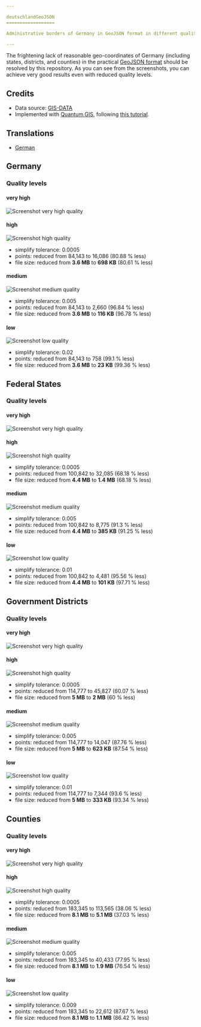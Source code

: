 ```yaml
---

deutschlandGeoJSON
==================

Administrative borders of Germany in GeoJSON format in different quality levels.

---
```


The frightening lack of reasonable geo-coordinates of Germany (including states, districts, and counties) in the practical [GeoJSON format](http://www.geojson.org/) should be resolved by this repository. As you can see from the screenshots, you can achieve very good results even with reduced quality levels.

## Credits

* Data source: [GIS-DATA](http://www.diva-gis.org/gdata)
* Implemented with [Quantum GIS](http://www.qgis.org/), following [this tutorial](http://oscarvillarreal.com/2012/07/12/create-any-map-of-the-world-in-svg/).

## Translations

- [German](https://github.com/isellsoap/deutschlandGeoJSON/blob/master/README.de.md)

## Germany

### Quality levels

#### very high

![Screenshot very high quality](/1_deutschland/1_sehr_hoch.png) 

#### high

![Screenshot high quality](/1_deutschland/2_hoch.png) 

* simplify tolerance: 0.0005
* points: reduced from 84,143 to 16,086 (80.88 % less)
* file size: reduced from **3.6 MB** to **698 KB** (80.61 % less)

#### medium

![Screenshot medium quality](/1_deutschland/3_mittel.png) 

* simplify tolerance: 0.005
* points: reduced from 84,143 to 2,660 (96.84 % less)
* file size: reduced from **3.6 MB** to **116 KB** (96.78 % less)

#### low

![Screenshot low quality](/1_deutschland/4_niedrig.png) 

* simplify tolerance: 0.02
* points: reduced from 84,143 to 758 (99.1 % less)
* file size: reduced from **3.6 MB** to **23 KB** (99.36 % less)

## Federal States

### Quality levels

#### very high

![Screenshot very high quality](/2_bundeslaender/1_sehr_hoch.png) 

#### high

![Screenshot high quality](/2_bundeslaender/2_hoch.png) 

* simplify tolerance: 0.0005
* points: reduced from 100,842 to 32,085 (68.18 % less)
* file size: reduced from **4.4 MB** to **1.4 MB** (68.18 % less)

#### medium

![Screenshot medium quality](/2_bundeslaender/3_mittel.png) 

* simplify tolerance: 0.005
* points: reduced from 100,842 to 8,775 (91.3 % less)
* file size: reduced from **4.4 MB** to **385 KB** (91.25 % less)

#### low

![Screenshot low quality](/2_bundeslaender/4_niedrig.png) 

* simplify tolerance: 0.01
* points: reduced from 100,842 to 4,481 (95.56 % less)
* file size: reduced from **4.4 MB** to **101 KB** (97.71 % less)

## Government Districts

### Quality levels

#### very high

![Screenshot very high quality](/3_regierungsbezirke/1_sehr_hoch.png) 

#### high

![Screenshot high quality](/3_regierungsbezirke/2_hoch.png) 

* simplify tolerance: 0.0005
* points: reduced from 114,777 to 45,827 (60.07 % less)
* file size: reduced from **5 MB** to **2 MB** (60 % less)

#### medium

![Screenshot medium quality](/3_regierungsbezirke/3_mittel.png) 

* simplify tolerance: 0.005
* points: reduced from 114,777 to 14,047 (87.76 % less)
* file size: reduced from **5 MB** to **623 KB** (87.54 % less)

#### low

![Screenshot low quality](/3_regierungsbezirke/4_niedrig.png)

* simplify tolerance: 0.01
* points: reduced from 114,777 to 7,344 (93.6 % less)
* file size: reduced from **5 MB** to **333 KB** (93.34 % less)

## Counties

### Quality levels

#### very high

![Screenshot very high quality](/4_kreise/1_sehr_hoch.png) 

#### high

![Screenshot high quality](/4_kreise/2_hoch.png) 

* simplify tolerance: 0.0005
* points: reduced from 183,345 to 113,565 (38.06 % less)
* file size: reduced from **8.1 MB** to **5.1 MB** (37.03 % less)

#### medium

![Screenshot medium quality](/4_kreise/3_mittel.png) 

* simplify tolerance: 0.005
* points: reduced from 183,345 to 40,433 (77.95 % less)
* file size: reduced from **8.1 MB** to **1.9 MB** (76.54 % less)

#### low

![Screenshot low quality](/4_kreise/4_niedrig.png) 

* simplify tolerance: 0.009
* points: reduced from 183,345 to 22,612 (87.67 % less)
* file size: reduced from **8.1 MB** to **1.1 MB** (86.42 % less)
